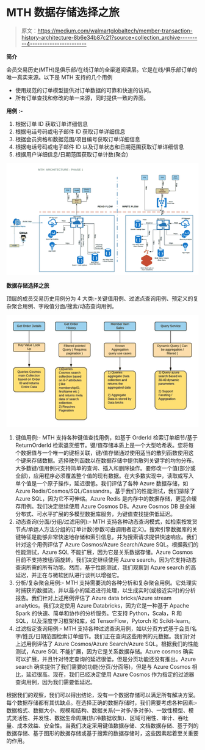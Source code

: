# MTH 数据存储选择之旅

> 原文：<https://medium.com/walmartglobaltech/member-transaction-history-architecture-8b6e34b87c21?source=collection_archive---------4----------------------->

**简介**

会员交易历史(MTH)是俱乐部/在线订单的全渠道阅读层。它是在线/俱乐部订单的唯一真实来源。以下是 MTH 支持的几个用例

*   使用规范的订单模型提供对订单数据的可靠和快速的访问。
*   所有订单查找和修改的单一来源，同时提供一致的界面。

**用例** **:-**

1.  根据订单 ID 获取订单详细信息
2.  根据电话号码或电子邮件 ID 获取订单详细信息
3.  根据会员资格和数据范围/项目编号获取订单详细信息
4.  根据电话号码或电子邮件 ID 以及订单状态和日期范围获取订单详细信息
5.  根据用户详细信息/日期范围获取订单计数(聚合)

![](img/2d6fc8a4010881f4452fdecc61f3642a.png)

**数据存储选择之旅**

顶层的成员交易历史用例分为 4 大类:-关键值用例、过滤点查询用例、预定义的复杂聚合用例、字段值分面/搜索/动态查询用例。

![](img/d06c2045fca487c88c9493a664887c4c.png)

1.  键值用例:- MTH 支持各种键值查找用例，如基于 OrderId 检索订单细节/基于 ReturnOrderId 检索退货细节。键/值存储本质上是一个大型哈希表。您将每个数据值与一个唯一的键相关联，键/值存储通过使用适当的散列函数使用这个键来存储数据。选择散列函数以在数据存储中提供散列关键字的均匀分布。大多数键/值用例只支持简单的查询、插入和删除操作。要修改一个值(部分或全部)，应用程序必须覆盖整个值的现有数据。在大多数实现中，读取或写入单个值是一个原子操作，延迟很低。我们评估了各种 Azure 数据存储，如 Azure Redis/Cosmos/SQL/Cassandra。基于我们的性能测试，我们排除了 Azure SQL，因为它不可伸缩。Azure Redis 是内存中的数据存储，更适合缓存用例。我们决定继续使用 Azure Cosmos DB。Azure Cosmos DB 是全球分布式、可水平扩展的多模型数据库服务，为键值查找提供低延迟。
2.  动态查询(分面/分组/过滤用例):- MTH 支持各种动态查询模式，如检索按发货节点/承运人方法分组的订单计数(参数可由调用者定义)。搜索引擎数据库的关键特征是能够非常快速地存储和索引信息，并为搜索请求提供快速响应。我们针对这个用例评估了 Azure Cosmos/Azure Search/Azure SQL。根据我们的性能测试，Azure SQL 不能扩展，因为它是关系数据存储。Azure Cosmos 目前不支持按组/面旋转。我们决定继续使用 Azure search，因为它支持动态查询所需的所有功能。然而，基于性能测试，我们观察到 Azure search 的高延迟，并正在与微软团队进行谈判以增强它。
3.  分析/复杂聚合用例:- MTH 支持需要流的各种分析和复杂聚合用例。它处理实时捕获的数据流，并以最小的延迟进行处理，以生成实时(或接近实时)的分析报告。我们针对上述用例评估了 Azure data bricks/Azure stream analytics。我们决定使用 Azure Databricks，因为它是一种基于 Apache Spark 的快速、简单和协作的分析服务。它支持 Python，Scala，R 和 SQL，以及深度学习框架和库，如 TensorFlow，Pytorch 和 Scikit-learn。
4.  过滤指定查询用例:- MTH 支持各种过滤查询用例，如以分页方式基于会员/名字/姓氏/日期范围检索订单细节。我们正在查询这些用例的元数据。我们针对上述用例评估了 Azure Cosmos/Azure Search/Azure SQL。根据我们的性能测试，Azure SQL 不能扩展，因为它是关系数据存储。Azure cosmos 确实可以扩展，并且针对特定查询的延迟很低，但是分页功能还没有推出。Azure search 确实提供了我们需要的功能(分页/分面等)，但是与 Azure Cosmos 相比，延迟很高。现在，我们已经决定使用 Azure Cosmos 作为指定的过滤器查询用例，因为我们需要低延迟。

根据我们的观察，我们可以得出结论，没有一个数据存储可以满足所有解决方案。每个数据存储都有其优缺点。在选择正确的数据存储时，我们需要考虑各种因素:-数据格式、数据大小、规模和结构、数据关系(一对多/多对多)、一致性模型、模式灵活性、并发性、数据生命周期(热/冷数据收集)、区域可用性、审计、吞吐量、成本效益、安全性。当我们决定采用键值数据存储、文档数据存储、基于列的数据存储、基于图形的数据存储或基于搜索的数据存储时，这些因素起着至关重要的作用。